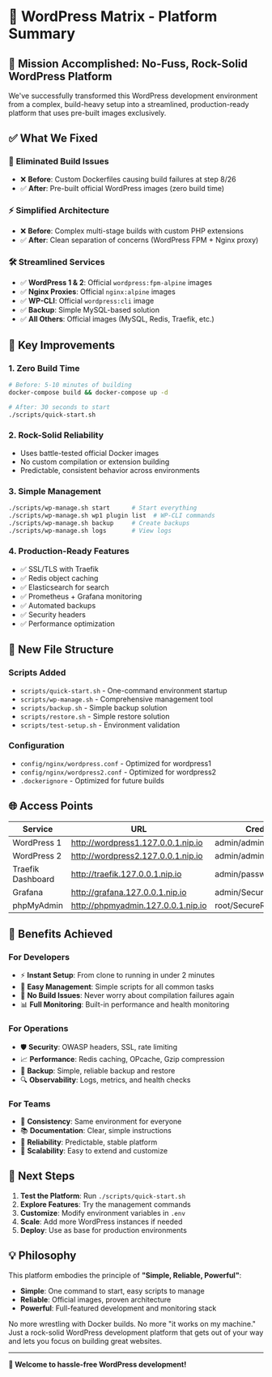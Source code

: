 # 🚀 WordPress Matrix - Platform Summary

## 🎯 Mission Accomplished: No-Fuss, Rock-Solid WordPress Platform

We've successfully transformed this WordPress development environment from a complex, build-heavy setup into a streamlined, production-ready platform that uses pre-built images exclusively.

## ✅ What We Fixed

### 🔧 **Eliminated Build Issues**
- ❌ **Before**: Custom Dockerfiles causing build failures at step 8/26
- ✅ **After**: Pre-built official WordPress images (zero build time)

### ⚡ **Simplified Architecture**
- ❌ **Before**: Complex multi-stage builds with custom PHP extensions
- ✅ **After**: Clean separation of concerns (WordPress FPM + Nginx proxy)

### 🛠️ **Streamlined Services**
- ✅ **WordPress 1 & 2**: Official `wordpress:fpm-alpine` images
- ✅ **Nginx Proxies**: Official `nginx:alpine` images  
- ✅ **WP-CLI**: Official `wordpress:cli` image
- ✅ **Backup**: Simple MySQL-based solution
- ✅ **All Others**: Official images (MySQL, Redis, Traefik, etc.)

## 🚀 Key Improvements

### **1. Zero Build Time**
```bash
# Before: 5-10 minutes of building
docker-compose build && docker-compose up -d

# After: 30 seconds to start
./scripts/quick-start.sh
```

### **2. Rock-Solid Reliability**
- Uses battle-tested official Docker images
- No custom compilation or extension building
- Predictable, consistent behavior across environments

### **3. Simple Management**
```bash
./scripts/wp-manage.sh start      # Start everything
./scripts/wp-manage.sh wp1 plugin list  # WP-CLI commands
./scripts/wp-manage.sh backup     # Create backups
./scripts/wp-manage.sh logs       # View logs
```

### **4. Production-Ready Features**
- ✅ SSL/TLS with Traefik
- ✅ Redis object caching
- ✅ Elasticsearch for search
- ✅ Prometheus + Grafana monitoring
- ✅ Automated backups
- ✅ Security headers
- ✅ Performance optimization

## 📁 New File Structure

### **Scripts Added**
- `scripts/quick-start.sh` - One-command environment startup
- `scripts/wp-manage.sh` - Comprehensive management tool
- `scripts/backup.sh` - Simple backup solution
- `scripts/restore.sh` - Simple restore solution
- `scripts/test-setup.sh` - Environment validation

### **Configuration**
- `config/nginx/wordpress.conf` - Optimized for wordpress1
- `config/nginx/wordpress2.conf` - Optimized for wordpress2
- `.dockerignore` - Optimized for future builds

## 🌐 Access Points

| Service | URL | Credentials |
|---------|-----|-------------|
| WordPress 1 | http://wordpress1.127.0.0.1.nip.io | admin/admin |
| WordPress 2 | http://wordpress2.127.0.0.1.nip.io | admin/admin |
| Traefik Dashboard | http://traefik.127.0.0.1.nip.io | admin/password |
| Grafana | http://grafana.127.0.0.1.nip.io | admin/SecureGrafana2024! |
| phpMyAdmin | http://phpmyadmin.127.0.0.1.nip.io | root/SecureRoot2024! |

## 🎉 Benefits Achieved

### **For Developers**
- ⚡ **Instant Setup**: From clone to running in under 2 minutes
- 🔧 **Easy Management**: Simple scripts for all common tasks
- 🐛 **No Build Issues**: Never worry about compilation failures again
- 📊 **Full Monitoring**: Built-in performance and health monitoring

### **For Operations**
- 🛡️ **Security**: OWASP headers, SSL, rate limiting
- 📈 **Performance**: Redis caching, OPcache, Gzip compression
- 💾 **Backup**: Simple, reliable backup and restore
- 🔍 **Observability**: Logs, metrics, and health checks

### **For Teams**
- 🤝 **Consistency**: Same environment for everyone
- 📚 **Documentation**: Clear, simple instructions
- 🔄 **Reliability**: Predictable, stable platform
- 🚀 **Scalability**: Easy to extend and customize

## 🎯 Next Steps

1. **Test the Platform**: Run `./scripts/quick-start.sh`
2. **Explore Features**: Try the management commands
3. **Customize**: Modify environment variables in `.env`
4. **Scale**: Add more WordPress instances if needed
5. **Deploy**: Use as base for production environments

## 💡 Philosophy

This platform embodies the principle of **"Simple, Reliable, Powerful"**:

- **Simple**: One command to start, easy scripts to manage
- **Reliable**: Official images, proven architecture
- **Powerful**: Full-featured development and monitoring stack

No more wrestling with Docker builds. No more "it works on my machine." Just a rock-solid WordPress development platform that gets out of your way and lets you focus on building great websites.

---

**🎉 Welcome to hassle-free WordPress development!**